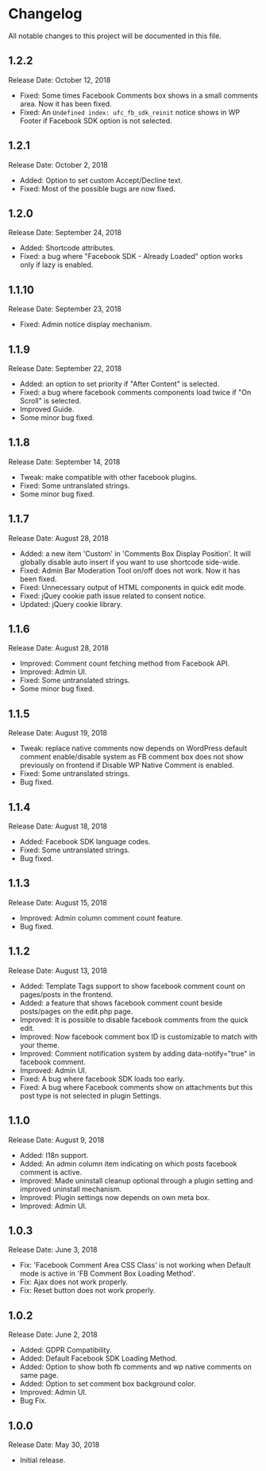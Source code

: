 # Changelog
All notable changes to this project will be documented in this file.

## 1.2.2
Release Date: October 12, 2018

* Fixed: Some times Facebook Comments box shows in a small comments area. Now it has been fixed.
* Fixed: An `Undefined index: ufc_fb_sdk_reinit` notice shows in WP Footer if Facebook SDK option is not selected.

## 1.2.1
Release Date: October 2, 2018

* Added: Option to set custom Accept/Decline text.
* Fixed: Most of the possible bugs are now fixed.

## 1.2.0
Release Date: September 24, 2018

* Added: Shortcode attributes.
* Fixed: a bug where "Facebook SDK - Already Loaded" option works only if lazy is enabled.

## 1.1.10
Release Date: September 23, 2018

* Fixed: Admin notice display mechanism.

## 1.1.9
Release Date: September 22, 2018

* Added: an option to set priority if "After Content" is selected.
* Fixed: a bug where facebook comments components load twice if "On Scroll" is selected.
* Improved Guide.
* Some minor bug fixed.

## 1.1.8
Release Date: September 14, 2018

* Tweak: make compatible with other facebook plugins.
* Fixed: Some untranslated strings.
* Some minor bug fixed.

## 1.1.7
Release Date: August 28, 2018

* Added: a new item 'Custom' in 'Comments Box Display Position'. It will globally disable auto insert if you want to use shortcode side-wide.
* Fixed: Admin Bar Moderation Tool on/off does not work. Now it has been fixed.
* Fixed: Unnecessary output of HTML components in quick edit mode.
* Fixed: jQuey cookie path issue related to consent notice.
* Updated: jQuery cookie library.

## 1.1.6
Release Date: August 28, 2018

* Improved: Comment count fetching method from Facebook API.
* Improved: Admin UI.
* Fixed: Some untranslated strings.
* Some minor bug fixed.

## 1.1.5
Release Date: August 19, 2018

* Tweak: replace native comments now depends on WordPress default comment enable/disable system as FB comment box does not show previously on frontend if Disable WP Native Comment is enabled.
* Fixed: Some untranslated strings.
* Bug fixed.

## 1.1.4
Release Date: August 18, 2018

* Added: Facebook SDK language codes.
* Fixed: Some untranslated strings.
* Bug fixed.

## 1.1.3
Release Date: August 15, 2018

* Improved: Admin column comment count feature.
* Bug fixed.

## 1.1.2
Release Date: August 13, 2018

* Added: Template Tags support to show facebook comment count on pages/posts in the frontend.
* Added: a feature that shows facebook comment count beside posts/pages on the edit.php page.
* Improved: It is possible to disable facebook comments from the quick edit.
* Improved: Now facebook comment box ID is customizable to match with your theme.
* Improved: Comment notification system by adding data-notify="true" in facebook comment.
* Improved: Admin UI.
* Fixed: A bug where facebook SDK loads too early.
* Fixed: A bug where Facebook comments show on attachments but this post type is not selected in plugin Settings.

## 1.1.0
Release Date: August 9, 2018

* Added: I18n support.
* Added: An admin column item indicating on which posts facebook comment is active.
* Improved: Made uninstall cleanup optional through a plugin setting and improved uninstall mechanism.
* Improved: Plugin settings now depends on own meta box.
* Improved: Admin UI.

## 1.0.3
Release Date: June 3, 2018

* Fix: 'Facebook Comment Area CSS Class' is not working when Default mode is active in 'FB Comment Box Loading Method'.
* Fix: Ajax does not work properly.
* Fix: Reset button does not work properly.

## 1.0.2
Release Date: June 2, 2018

* Added: GDPR Compatibility.
* Added: Default Facebook SDK Loading Method.
* Added: Option to show both fb comments and wp native comments on same page.
* Added: Option to set comment box background color.
* Improved: Admin UI.
* Bug Fix.

## 1.0.0
Release Date: May 30, 2018

* Initial release.

